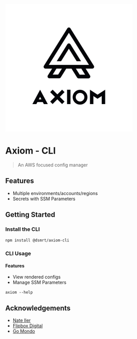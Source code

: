 <picture>
  <source media="(prefers-color-scheme: dark)" srcset="../images/axiom-dark-mode.svg">
  <source media="(prefers-color-scheme: light)" srcset="../images/axiom-light-mode.svg">
  <img alt="Axiom logo" src="../images/axiom-light-mode.svg">
</picture>

# Axiom - CLI

> An AWS focused config manager

## Features
- Multiple environments/accounts/regions
- Secrets with SSM Parameters

## Getting Started

### Install the CLI

```bash
npm install @dsmrt/axiom-cli
```

### CLI Usage

#### Features
- View rendered configs
- Manage SSM Parameters

```
axiom --help
```

## Acknowledgements

- [Nate Iler](https://github.com/nateiler)
- [Flipbox Digital](https://www.flipboxdigital.com)
- [Go Mondo](https://www.flipboxdigital.com)
